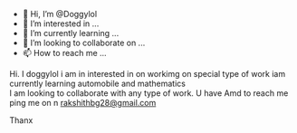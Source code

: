 - 👋 Hi, I’m @Doggylol
- 👀 I’m interested in ...
- 🌱 I’m currently learning ...
- 💞️ I’m looking to collaborate on ...
- 📫 How to reach me ...

<!---
Doggylol/Doggylol is a ✨ special ✨ repository because its `README.md` (this file) appears on your GitHub profile.
You can click the Preview link to take a look at your changes.
--->
Hi. I  doggylol i am in interested in on workimg on special  type of work  iam currently  learning  automobile  and  mathematics  
I am looking  to collaborate  with any type of work. U have 
Amd to reach me ping me on n rakshithbg28@gmail.com 

 Thanx 
